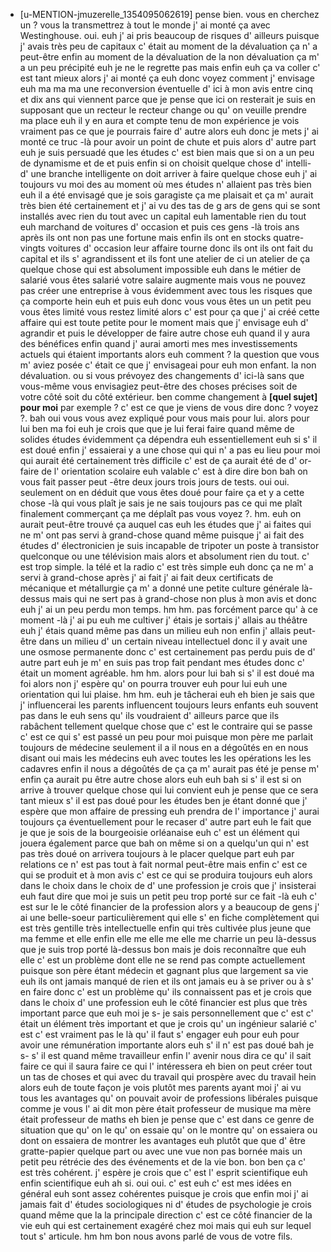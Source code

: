  * [u-MENTION-jmuzerelle_1354095062619]
	pense bien.
	 vous en cherchez un ? vous la transmettrez à tout le monde j' ai monté ça avec Westinghouse.
	 oui.
	 euh j' ai pris beaucoup de risques d' ailleurs puisque j' avais très peu de capitaux c' était au moment de la dévaluation ça n' a peut-être enfin au moment de la dévaluation de la non dévaluation ça m' a un peu précipité euh je ne le regrette pas mais enfin euh ça va coller c' est tant mieux alors j' ai monté ça euh donc voyez comment j' envisage euh ma ma ma une reconversion éventuelle d' ici à mon avis entre cinq et dix ans qui viennent parce que je pense que ici on resterait je suis en supposant que un recteur le recteur change ou qu' on veuille prendre ma place euh il y en aura et compte tenu de mon expérience je vois vraiment pas ce que je pourrais faire d' autre alors euh donc je mets j' ai monté ce truc -là pour avoir un point de chute et puis alors d' autre part euh je suis persuadé que les études c' est bien mais que si on a un peu de dynamisme et de et puis enfin si on choisit quelque chose d' intelli- d' une branche intelligente on doit arriver à faire quelque chose euh j' ai toujours vu moi des au moment où mes études n' allaient pas très bien euh il a été envisagé que je sois garagiste ça me plaisait et ça m' aurait très bien été certainement et j' ai vu des tas de g ars de gens qui se sont installés avec rien du tout avec un capital euh lamentable rien du tout euh marchand de voitures d' occasion et puis ces gens -là trois ans après ils ont non pas une fortune mais enfin ils ont en stocks quatre-vingts voitures d' occasion leur affaire tourne donc ils ont ils ont fait du capital et ils s' agrandissent et ils font une atelier de ci un atelier de ça quelque chose qui est absolument impossible euh dans le métier de salarié vous êtes salarié votre salaire augmente mais vous ne pouvez pas créer une entreprise à vous évidemment avec tous les risques que ça comporte hein euh et puis euh donc vous vous êtes un un petit peu vous êtes limité vous restez limité alors c' est pour ça que j' ai créé cette affaire qui est toute petite pour le moment mais que j' envisage euh d' agrandir et puis le développer de faire autre chose euh quand il y aura des bénéfices enfin quand j' aurai amorti mes mes investissements actuels qui étaient importants alors euh comment ? la question que vous m' aviez posée c' était ce que j' envisageai pour euh mon enfant.
	 la non dévaluation.
	 ou si vous prévoyez des changements d' ici-là sans que vous-même vous envisagiez peut-être des choses précises soit de votre côté soit du côté extérieur.
	 ben comme changement à **[quel sujet]** **pour moi** par exemple ? c' est ce que je viens de vous dire donc ? voyez ?.
	 bah oui vous vous avez expliqué pour vous mais pour lui.
	 alors pour lui ben ma foi euh je crois que que je lui ferai faire quand même de solides études évidemment ça dépendra euh essentiellement euh si s' il est doué enfin j' essaierai y a une chose qui qui n' a pas eu lieu pour moi qui aurait été certainement très difficile c' est de ça aurait été de d' or- faire de l' orientation scolaire euh valable c' est à dire dire bon bah on vous fait passer peut -être deux jours trois jours de tests.
	 oui oui.
	 seulement on en déduit que vous êtes doué pour faire ça et y a cette chose -là qui vous plaît je sais je ne sais toujours pas ce qui me plaît finalement commerçant ça me déplaît pas vous voyez ?.
	 hm.
	 euh on aurait peut-être trouvé ça auquel cas euh les études que j' ai faites qui ne m' ont pas servi à grand-chose quand même puisque j' ai fait des études d' électronicien je suis incapable de tripoter un poste à transistor quelconque ou une télévision mais alors et absolument rien du tout.
	 c' est trop simple.
	 la télé et la radio c' est très simple euh donc ça ne m' a servi à grand-chose après j' ai fait j' ai fait deux certificats de mécanique et métallurgie ça m' a donné une petite culture générale là-dessus mais qui ne sert pas à grand-chose non plus à mon avis et donc euh j' ai un peu perdu mon temps.
	 hm hm.
	 pas forcément parce qu' à ce moment -là j' ai pu euh me cultiver j' étais je sortais j' allais au théâtre euh j' étais quand même pas dans un milieu euh non enfin j' allais peut-être dans un milieu d' un certain niveau intellectuel donc il y avait une une osmose permanente donc c' est certainement pas perdu puis de d' autre part euh je m' en suis pas trop fait pendant mes études donc c' était un moment agréable.
	 hm hm.
	 alors pour lui bah si s' il est doué ma foi alors non j' espère qu' on pourra trouver euh pour lui euh une orientation qui lui plaise.
	 hm hm.
	 euh je tâcherai euh eh bien je sais que j' influencerai les parents influencent toujours leurs enfants euh souvent pas dans le euh sens qu' ils voudraient d' ailleurs parce que ils rabâchent tellement quelque chose que c' est le contraire qui se passe c' est ce qui s' est passé un peu pour moi puisque mon père me parlait toujours de médecine seulement il a il nous en a dégoûtés en en nous disant oui mais les médecins euh avec toutes les les opérations les les cadavres enfin il nous a dégoûtés de ça ça m' aurait pas été je pense m' enfin ça aurait pu être autre chose alors euh euh bah si s' il est si on arrive à trouver quelque chose qui lui convient euh je pense que ce sera tant mieux s' il est pas doué pour les études ben je étant donné que j' espère que mon affaire de pressing euh prendra de l' importance j' aurai toujours ça éventuellement pour le recaser d' autre part euh le fait que je que je sois de la bourgeoisie orléanaise euh c' est un élément qui jouera également parce que bah on même si on a quelqu'un qui n' est pas très doué on arrivera toujours à le placer quelque part euh par relations ce n' est pas tout à fait normal peut-être mais enfin c' est ce qui se produit et à mon avis c' est ce qui se produira toujours euh alors dans le choix dans le choix de d' une profession je crois que j' insisterai euh faut dire que moi je suis un petit peu trop porté sur ce fait -là euh c' est sur le le côté financier de la profession alors y a beaucoup de gens j' ai une belle-soeur particulièrement qui elle s' en fiche complètement qui est très gentille très intellectuelle enfin qui très cultivée plus jeune que ma femme et elle enfin elle me elle me elle me charrie un peu là-dessus que je suis trop porté là-dessus bon mais je dois reconnaître que euh elle c' est un problème dont elle ne se rend pas compte actuellement puisque son père étant médecin et gagnant plus que largement sa vie euh ils ont jamais manqué de rien et ils ont jamais eu à se priver ou à s' en faire donc c' est un problème qu' ils connaissent pas et je crois que dans le choix d' une profession euh le côté financier est plus que très important parce que euh moi je s- je sais personnellement que c' est c' était un élément très important et que je crois qu' un ingénieur salarié c' est c' est vraiment pas le là qu' il faut s' engager euh pour euh pour avoir une rémunération importante alors euh s' il n' est pas doué bah je s- s' il est quand même travailleur enfin l' avenir nous dira ce qu' il sait faire ce qui il saura faire ce qui l' intéressera eh bien on peut créer tout un tas de choses et qui avec du travail qui prospère avec du travail hein alors euh de toute façon je vois plutôt mes parents ayant moi j' ai vu tous les avantages qu' on pouvait avoir de professions libérales puisque comme je vous l' ai dit mon père était professeur de musique ma mère était professeur de maths eh bien je pense que c' est dans ce genre de situation que qu' on le qu' on essaie qu' on le montre qu' on essaiera ou dont on essaiera de montrer les avantages euh plutôt que que d' être gratte-papier quelque part ou avec une vue non pas bornée mais un petit peu rétrécie des des événements et de la vie bon.
	 bon ben ça c' est très cohérent.
	 j' espère je crois que c' est l' esprit scientifique euh enfin scientifique euh ah si.
	 oui oui.
	 c' est euh c' est mes idées en général euh sont assez cohérentes puisque je crois que enfin moi j' ai jamais fait d' études sociologiques ni d' études de psychologie je crois quand même que la la principale direction c' est ce côté financier de la vie euh qui est certainement exagéré chez moi mais qui euh sur lequel tout s' articule.
	 hm hm bon nous avons parlé de vous de votre fils.
	
